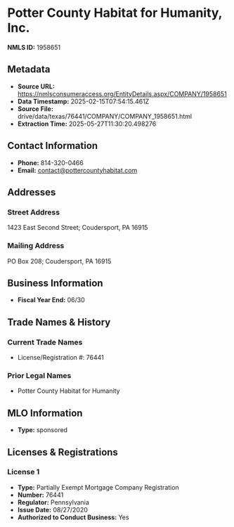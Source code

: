 # Potter County Habitat for Humanity, Inc.

**NMLS ID:** 1958651

## Metadata
- **Source URL:** https://nmlsconsumeraccess.org/EntityDetails.aspx/COMPANY/1958651
- **Data Timestamp:** 2025-02-15T07:54:15.461Z
- **Source File:** drive/data/texas/76441/COMPANY/COMPANY_1958651.html
- **Extraction Time:** 2025-05-27T11:30:20.498276

## Contact Information
- **Phone:** 814-320-0466
- **Email:** contact@pottercountyhabitat.com

## Addresses
### Street Address
1423 East Second Street; Coudersport, PA 16915

### Mailing Address
PO Box 208; Coudersport, PA 16915

## Business Information
- **Fiscal Year End:** 06/30

## Trade Names & History
### Current Trade Names
- License/Registration #: 76441

### Prior Legal Names
- Potter County Habitat for Humanity

## MLO Information
- **Type:** sponsored

## Licenses & Registrations

### License 1
- **Type:** Partially Exempt Mortgage Company Registration
- **Number:** 76441
- **Regulator:** Pennsylvania
- **Issue Date:** 08/27/2020
- **Authorized to Conduct Business:** Yes
